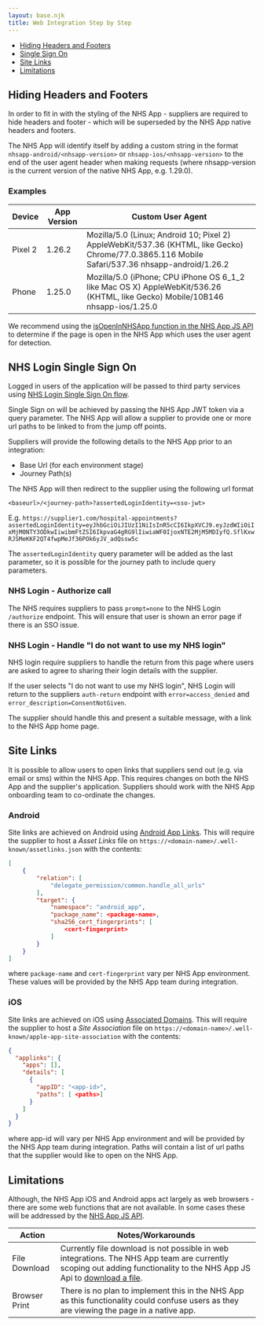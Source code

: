 ```yaml
---
layout: base.njk
title: Web Integration Step by Step
---
```


* [Hiding Headers and Footers](/nhsapp-developer-documentation/web-integration-step-by-step#headersandfooters)
* [Single Sign On](/nhsapp-developer-documentation/web-integration-step-by-step/#sso)
* [Site Links](/nhsapp-developer-documentation/web-integration-step-by-step/#sitelinks)
* [Limitations](/nhsapp-developer-documentation/web-integration-step-by-step/#limitations)

## Hiding Headers and Footers <a name="headersandfooters"></a>

In order to fit in with the styling of the NHS App - suppliers are required to hide headers and footer - which will be superseded by the NHS App native headers and footers.

The NHS App will identify itself by adding a custom string in the format `nhsapp-android/<nhsapp-version>` or `nhsapp-ios/<nhsapp-version>` to the end of the user agent header when making requests (where nhsapp-version is the current version of the native NHS App, e.g. 1.29.0).

### Examples

| Device  | App Version | Custom User Agent                                                                                                                               |
|---------|-------------|-------------------------------------------------------------------------------------------------------------------------------------------------|
| Pixel 2 | 1.26.2      | Mozilla/5.0 (Linux; Android 10; Pixel 2) AppleWebKit/537.36 (KHTML, like Gecko) Chrome/77.0.3865.116 Mobile Safari/537.36 nhsapp-android/1.26.2 |
| Phone   | 1.25.0      | Mozilla/5.0 (iPhone; CPU iPhone OS 6_1_2 like Mac OS X) AppleWebKit/536.26 (KHTML, like Gecko) Mobile/10B146 nhsapp-ios/1.25.0                  |

We recommend using the [isOpenInNHSApp function in the NHS App JS API](/nhsapp-developer-documentation/js-api-specification/#isOpenInNHSApp) to determine if the page is open in the NHS App which uses the user agent for detection.

## NHS Login Single Sign On <a name="sso"></a>

Logged in users of the application will be passed to third party services using [NHS Login Single Sign On flow](https://nhsconnect.github.io/nhslogin/single-sign-on/). 

Single Sign on will be achieved by passing the NHS App JWT token via a query parameter. The NHS App will allow a supplier to provide one or more url paths to be linked to from the jump off points.

Suppliers will provide the following details to the NHS App prior to an integration:

* Base Url (for each environment stage)
* Journey Path(s) 

The NHS App will then redirect to the supplier using the following url format 

`<baseurl>/<journey-path>?assertedLoginIdentity=<sso-jwt>`


E.g. `https://supplier1.com/hospital-appointments?assertedLoginIdentity=eyJhbGciOiJIUzI1NiIsInR5cCI6IkpXVCJ9.eyJzdWIiOiIxMjM0NTY3ODkwIiwibmFtZSI6IkpvaG4gRG9lIiwiaWF0IjoxNTE2MjM5MDIyfQ.SflKxwRJSMeKKF2QT4fwpMeJf36POk6yJV_adQssw5c`

The `assertedLoginIdentity` query parameter will be added as the last parameter, so it is possible for the journey path to include query parameters.

### NHS Login - Authorize call
The NHS requires suppliers to pass `prompt=none` to the NHS Login `/authorize` endpoint. This will ensure that user is shown an error page if there is an SSO issue.

### NHS Login - Handle "I do not want to use my NHS login"
NHS login require suppliers to handle the return from this page where users are asked to agree to sharing their login details with the supplier.

If the user selects "I do not want to use my NHS login", NHS Login will return to the suppliers `auth-return` endpoint with `error=access_denied` and `error_description=ConsentNotGiven`.

The supplier should handle this and present a suitable message, with a link to the NHS App home page.

## Site Links <a name="sitelinks"></a>

It is possible to allow users to open links that suppliers send out (e.g. via email or sms) within the NHS App. This requires changes on both the NHS App and the supplier's application. Suppliers should work with the NHS App onboarding team to co-ordinate the changes.

### Android

Site links are achieved on Android using [Android App Links](https://developer.android.com/training/app-links/verify-site-associations). This will require the supplier to host a *Asset Links* file on `https://<domain-name>/.well-known/assetlinks.json` with the contents:

```json
[
    {
        "relation": [
            "delegate_permission/common.handle_all_urls"
        ],
        "target": {
            "namespace": "android_app",
            "package_name": <package-name>,
            "sha256_cert_fingerprints": [
                <cert-fingerprint>
            ]
        }
    }
]
```

where `package-name` and `cert-fingerprint` vary per NHS App environment. These values will be provided by the NHS App team during integration.

### iOS

Site links are achieved on iOS using [Associated Domains](https://developer.apple.com/documentation/safariservices/supporting_associated_domains). This will require the supplier to host a *Site Association* file on `https://<domain-name>/.well-known/apple-app-site-association` with the contents:

```json
{
  "applinks": {
    "apps": [],
    "details": [
      {
        "appID": "<app-id>",
        "paths": [ <paths>]
      }
    ]
  }
}
```

where app-id will vary per NHS App environment and will be provided by the NHS App team during integration. Paths will contain a list of url paths that the supplier would like to open on the NHS App.

## Limitations <a name="limitations"></a>

Although, the NHS App iOS and Android apps act largely as web browsers - there are some web functions that are not available. In some cases these will be addressed by the [NHS App JS API](/nhsapp-developer-documentation/js-api-specification).

| Action             | Notes/Workarounds |
|--------------------|-------------------|
| File Download      | Currently file download is not possible in web integrations. The NHS App team are currently scoping out adding functionality to the NHS App JS Api to [download a file](/nhsapp-developer-documentation/js-api-specification#downloadFromBytes).|
| Browser Print      | There is no plan to implement this in the NHS App as this functionality could confuse users as they are viewing the page in a native app.|

